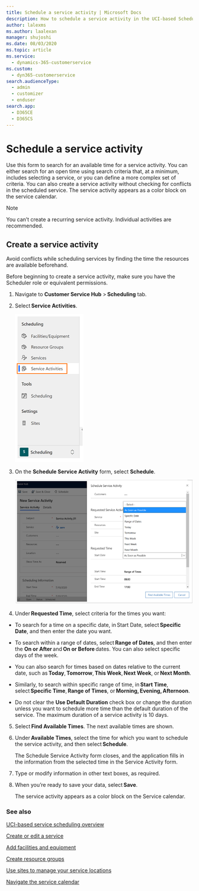 ```yaml
---
title: Schedule a service activity | Microsoft Docs
description: How to schedule a service activity in the UCI-based Scheduling Service for Dynamics 365 Customer Service.
author: lalexms
ms.author: laalexan
manager: shujoshi
ms.date: 08/03/2020
ms.topic: article
ms.service: 
  - dynamics-365-customerservice
ms.custom: 
  - dyn365-customerservice
search.audienceType: 
  - admin
  - customizer
  - enduser
search.app: 
  - D365CE
  - D365CS
---
```


# Schedule a service activity

Use this form to search for an available time for a service activity. You can either search for an open time using search criteria that, at a minimum, includes selecting a service, or you can define a more complex set of criteria. You can also create a service activity without checking for conflicts in the scheduled service. The service activity appears as a color block on the service calendar.

> [!Note]
> You can’t create a recurring service activity. Individual activities are recommended.

## Create a service activity
Avoid conflicts while scheduling services by finding the time the resources are available beforehand. 

Before beginning to create a service activity, make sure you have the Scheduler role or equivalent permissions. 

1. Navigate to **Customer Service Hub** > **Scheduling** tab.

2. Select **Service Activities**. 

   ![Select Service Activities](media/uci-service-activities.png "Select Service Activities on the Scheduling tab")

3. On the **Schedule Service Activity** form, select **Schedule**.

   ![Schedule a service activity](media/uci-schedule-service-activity.png "Schedule a service activity")
   
4. Under **Requested Time**, select criteria for the times you want:
  - To search for a time on a specific date, in Start Date, select **Specific Date**, and then enter the date you want.
  
  - To search within a range of dates, select **Range of Dates**, and then enter the **On or After** and **On or Before** dates. You can also select specific days of the week. 

  - You can also search for times based on dates relative to the current date, such as **Today**, **Tomorrow**, **This Week**, **Next Week**, or **Next Month**. 

  - Similarly, to search within specific range of time, in **Start Time**, select **Specific Time**, **Range of Times**, or **Morning, Evening, Afternoon**. 

  - Do not clear the **Use Default Duration** check box or change the duration unless you want to schedule more time than the default duration of the service. The maximum duration of a service activity is 10 days. 

5. Select **Find Available Times**. The next available times are shown. 

6. Under **Available Times**, select the time for which you want to schedule the service activity, and then select **Schedule**. 

    The Schedule Service Activity form closes, and the application fills in the information from the selected time in the Service Activity form. 

7. Type or modify information in other text boxes, as required.

8. When you’re ready to save your data, select **Save**. 

   The service activity appears as a color block on the Service calendar. 
   
### See also  

[UCI-based service scheduling overview](uci-scheduling-overview.md)

[Create or edit a service](uci-create-edit-service.md)

[Add facilities and equipment](uci-add-facilities-equipment.md)

[Create resource groups](uci-create-resource-groups.md)

[Use sites to manage your service locations](uci-create-sites.md)

[Navigate the service calendar](uci-navigate-service-calendar.md)

 

 
